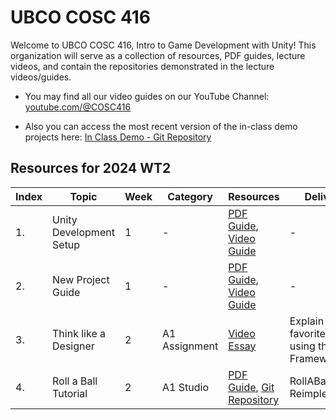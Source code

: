 # UBCO COSC 416

Welcome to UBCO COSC 416, Intro to Game Development with Unity!
This organization will serve as a collection of resources, PDF guides, lecture videos, and contain the repositories demonstrated in the lecture videos/guides.

- You may find all our video guides on our YouTube Channel: [youtube.com/@COSC416](https://www.youtube.com/@COSC416)

- Also you can access the most recent version of the in-class demo projects here: [In Class Demo - Git Repository](https://github.com/UBCO-COSC-416/COSC416_InClass_Demo)

## Resources for 2024 WT2

| Index | Topic                   | Week | Category      | Resources                                                                                                                                                                      | Deliverable                                        |
|-------|-------------------------|------|---------------|--------------------------------------------------------------------------------------------------------------------------------------------------------------------------------|----------------------------------------------------|
| 1.    | Unity Development Setup | 1    | -             | [PDF Guide](https://raw.githubusercontent.com/UBCO-COSC-416/.github/main/profile/Assets/UnitySetupGuide.pdf), [Video Guide](https://www.youtube.com/watch?v=4LThE_r1-Pw)       | -                                                  |
| 2.    | New Project Guide       | 1    | -             | [PDF Guide](https://raw.githubusercontent.com/UBCO-COSC-416/.github/main/profile/Assets/NewProjectGuide.pdf), [Video Guide](https://www.youtube.com/watch?v=tIvVajGH7ws)       | -                                                  |
| 3.    | Think like a Designer   | 2    | A1 Assignment | [Video Essay](https://www.youtube.com/watch?v=iIOIT3dCy5w)                                                                                                                     | Explain your favorite game using the MDA Framework |
| 4.    | Roll a Ball Tutorial    | 2    | A1 Studio     | [PDF Guide](https://raw.githubusercontent.com/UBCO-COSC-416/.github/main/profile/Assets/RollABall.pdf), [Git Repository](https://github.com/UBCO-COSC-416/RollABall-Studio-A1) | RollABall Reimplementation                         |
